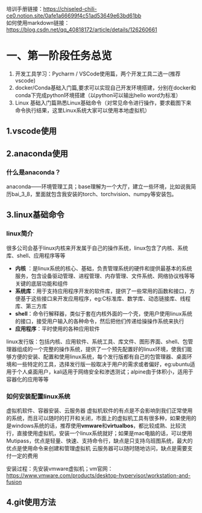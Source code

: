 培训手册链接：https://chiseled-chili-ce0.notion.site/0afe1a66699f4c51ad53649e63bd61bb  
如何使用markdown链接：https://blog.csdn.net/qq_40818172/article/details/126260661
# 一、第一阶段任务总览
1. 开发工具学习：Pycharm / VSCode使用篇，两个开发工具二选一(推荐vscode)
2. docker/Conda基础入门篇,要求可以实现自己开发环境搭建，分别在docker和conda下完成python环境搭建（以python可以输出hello word为标准）
3. Linux 基础入门篇熟悉Linux基础命令（对常见命令进行操作，要求截图下来命令执行结果，这里Linux系统大家可以使用本地虚拟机）
## 1.vscode使用
## 2.anaconda使用
### 什么是anaconda？
anaconda——环境管理工具；base理解为一个大厅，建立一些环境，比如说我简历bai_3_8，里面就包含我安装的torch、torchvision、numpy等安装包。
## 3.linux基础命令
### linux简介
很多公司会基于linux内核来开发属于自己的操作系统，linux包含了内核、系统库、shell、应用程序等等
+ **内核** ：是linux系统的核心、基础，负责管理系统的硬件和提供最基本的系统服务，包含设备驱动管理、进程管理、内存管理、文件系统、网络协议栈等等关键的底层功能和组件
+ **系统库**：用于支持应用程序开发的软件库，提供了一些常用的函数和接口，方便基于这些接口来开发应用程序，eg:C标准库、数学库、动态链接库、线程库、第三方库
+ **shell**：命令行解释器，类似于套在内核外面的一个壳，使用户使用linux系统的接口，接受用户输入的各种命令，然后把他们传递给操操作系统来执行
+ **应用程序**：平时使用的各种应用软件  

linux发行版：包括内核、应用软件、系统工具、库文件、图形界面、shell、包管理器组成的一个完整的操作系统，提供了一个预先配置好的linux环境，使我们能够方便的安装、配置和使用linux系统，每个发行版都有自己的包管理器、桌面环境和一些特定的工具，选择发行版一般取决于用户的需求或者偏好，eg:ubuntu适用于个人桌面用户，kali适用于网络安全和渗透测试；alpine由于体积小，适用于容器化的应用等等
### 如何安装配置linux系统
虚拟机软件、容器安装、云服务器
虚拟机软件的有点是不会影响到我们正常使用的系统，而且可以随时的打开和关闭，市面上的虚拟机工具有很多种，如果使用的是windows系统的话，推荐使用**vmware**和**virtualbos**，都比较成熟、比较流行，直接使用虚拟机，安装一个linux系统就好；如果是mac电脑的话，可以使用Mutipass，优点是轻量、快速、支持命令行，缺点是只支持乌班图系统，最大的优点是使用命令来创建和管理虚拟机
云服务器可以随时随地访问，缺点是需要支付一定的费用

安装过程：先安装vmware虚拟机；vm官网：https://www.vmware.com/products/desktop-hypervisor/workstation-and-fusion

## 4.git使用方法